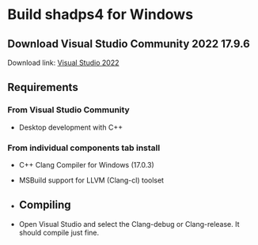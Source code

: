 <!--
SPDX-FileCopyrightText: 2024 shadPS4 Emulator Project
SPDX-License-Identifier: GPL-2.0-or-later
-->

# Build shadps4 for Windows 

## Download Visual Studio Community 2022 17.9.6

Download link: [Visual Studio 2022](https://visualstudio.microsoft.com/vs/)

## Requirements

### From Visual Studio Community

- Desktop development with C++

### From individual components tab install

- C++ Clang Compiler for Windows (17.0.3)
- MSBuild support for LLVM (Clang-cl) toolset

- ## Compiling

- Open Visual Studio and select the Clang-debug or Clang-release. It should compile just fine.
